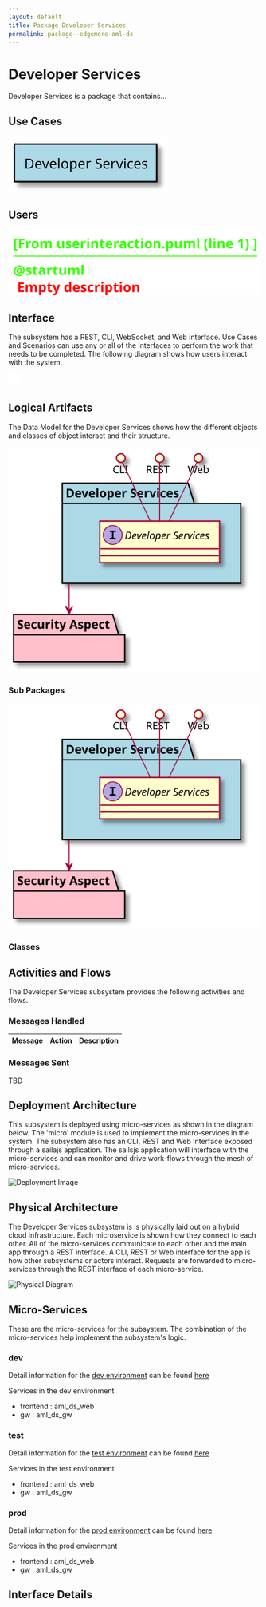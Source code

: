 ```yaml
---
layout: default
title: Package Developer Services
permalink: package--edgemere-aml-ds
---
```

# Developer Services

Developer Services is a package that contains...



## Use Cases



![UseCase Diagram](./usecases.svg)

## Users


![User Interaction](./userinteraction.svg)

## Interface
The subsystem has a REST, CLI, WebSocket, and Web interface. Use Cases and Scenarios can use any or all
of the interfaces to perform the work that needs to be completed. The following  diagram shows how
users interact with the system.

![Scenario Mappings Diagram](./scenariomapping.svg)



## Logical Artifacts
The Data Model for the  Developer Services shows how the different objects and classes of object interact
and their structure.

![Sub Package Diagram](./subpackage.svg)

### Sub Packages



![Logical Diagram](./logical.svg)

### Classes



## Activities and Flows
The Developer Services subsystem provides the following activities and flows.

### Messages Handled

| Message | Action | Description |
|---|---|---|


### Messages Sent

TBD

## Deployment Architecture

This subsystem is deployed using micro-services as shown in the diagram below. The 'micro' module is
used to implement the micro-services in the system.
The subsystem also has an CLI, REST and Web Interface exposed through a sailajs application. The sailsjs
application will interface with the micro-services and can monitor and drive work-flows through the mesh of
micro-services.

![Deployment Image](./deployment.svg)

## Physical Architecture

The Developer Services subsystem is is physically laid out on a hybrid cloud infrastructure. Each microservice is shown
how they connect to each other. All of the micro-services communicate to each other and the main app through a
REST interface. A CLI, REST or Web interface for the app is how other subsystems or actors interact. Requests are
forwarded to micro-services through the REST interface of each micro-service.

![Physical Diagram](./physical.svg)

## Micro-Services
These are the micro-services for the subsystem. The combination of the micro-services help implement
the subsystem's logic.

### dev
Detail information for the [dev environment](environment--edgemere-aml-ds-dev)
can be found [here](environment--edgemere-aml-ds-dev)

Services in the dev environment

* frontend : aml_ds_web
* gw : aml_ds_gw

### test
Detail information for the [test environment](environment--edgemere-aml-ds-test)
can be found [here](environment--edgemere-aml-ds-test)

Services in the test environment

* frontend : aml_ds_web
* gw : aml_ds_gw

### prod
Detail information for the [prod environment](environment--edgemere-aml-ds-prod)
can be found [here](environment--edgemere-aml-ds-prod)

Services in the prod environment

* frontend : aml_ds_web
* gw : aml_ds_gw


## Interface Details


